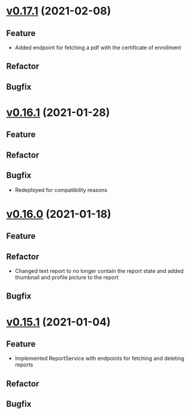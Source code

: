 # [v0.17.1](https://github.com/upb-uc4/University-Credits-4.0/compare/report-v0.16.1...report-v0.17.1) (2021-02-08)
## Feature
 - Added endpoint for fetching a pdf with the certificate of enrollment
## Refactor
## Bugfix

# [v0.16.1](https://github.com/upb-uc4/University-Credits-4.0/compare/report-v0.16.0...report-v0.16.1) (2021-01-28)
## Feature
## Refactor
## Bugfix
 - Redeployed for compatibility reasons

# [v0.16.0](https://github.com/upb-uc4/University-Credits-4.0/compare/report-v0.15.1...report-v0.16.0) (2021-01-18)
## Feature
## Refactor
 - Changed text report to no longer contain the report state and added thumbnail and profile picture to the report
## Bugfix

# [v0.15.1](https://github.com/upb-uc4/University-Credits-4.0/compare/report-v0.15.1...report-v0.15.1) (2021-01-04)
## Feature
 - Implemented ReportService with endpoints for fetching and deleting reports
## Refactor
## Bugfix
